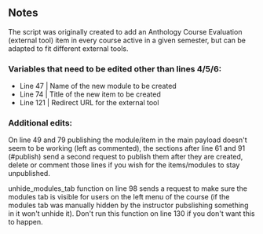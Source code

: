 ## Notes


The script was originally created to add an Anthology Course Evaluation (external tool) item in every course active in a given semester, but can be adapted to fit different external tools.


### Variables that need to be edited other than lines 4/5/6:


- Line 47 | Name of the new module to be created
- Line 74 | Title of the new item to be created
- Line 121 | Redirect URL for the external tool


### Additional edits:


On line 49 and 79 publishing the module/item in the main payload doesn't seem to be working (left as commented), the sections after line 61 and 91 (#publish) send a second request to publish them after they are created, delete or comment those lines if you wish for the items/modules to stay unpublished.


unhide_modules_tab function on line 98 sends a request to make sure the modules tab is visible for users on the left menu of the course (if the modules tab was manually hidden by the instructor pubslishing something in it won't unhide it). Don't run this function on line 130 if you don't want this to happen.



